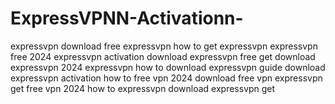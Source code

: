 # ExpressVPNN-Activationn-
 expressvpn download free expressvpn how to get expressvpn expressvpn free 2024 expressvpn activation download expressvpn free get download expressvpn 2024 expressvpn how to download expressvpn guide download expressvpn activation how to free vpn 2024 download free vpn expressvpn get free vpn 2024 how to expressvpn download expressvpn get
